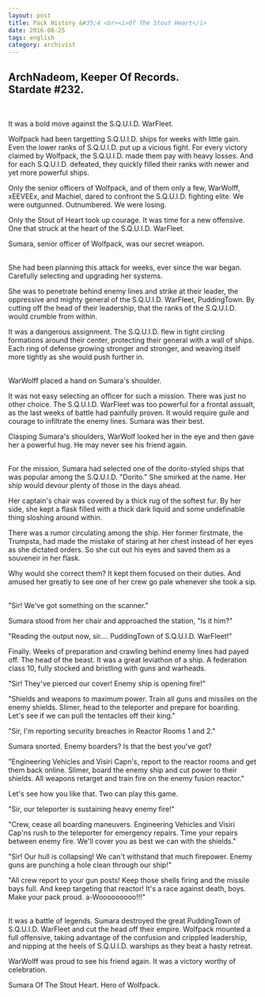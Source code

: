 ```yaml
---
layout: post
title: Pack History &#35;4 <br><i>Of The Stout Heart</i>
date: 2016-08-25
tags: english
category: archivist
---
```

ArchNadeom, Keeper Of Records.<br>Stardate #232.
------------------------------------------------
&nbsp; 

It was a bold move against the S.Q.U.I.D. WarFleet.

Wolfpack had been targetting S.Q.U.I.D. ships for weeks with little gain. Even the lower ranks of S.Q.U.I.D. put up a vicious fight. For every victory claimed by Wolfpack, the S.Q.U.I.D. made them pay with heavy losses. And for each S.Q.U.I.D. defeated, they quickly filled their ranks with newer and yet more powerful ships.

Only the senior officers of Wolfpack, and of them only a few, WarWolff, xEEVEEx, and Machiel, dared to confront the S.Q.U.I.D. fighting elite. We were outgunned. Outnumbered. We were losing.

Only the Stout of Heart took up courage. It was time for a new offensive. One that struck at the heart of the S.Q.U.I.D. WarFleet.

Sumara, senior officer of Wolfpack, was our secret weapon.  
&nbsp; 

She had been planning this attack for weeks, ever since the war began. Carefully selecting and upgrading her systems.

She was to penetrate behind enemy lines and strike at their leader, the oppressive and mighty general of the S.Q.U.I.D. WarFleet, PuddingTown. By cutting off the head of their leadership, that the ranks of the S.Q.U.I.D. would crumble from within.

It was a dangerous assignment. The S.Q.U.I.D. flew in tight circling formations around their center, protecting their general with a wall of ships. Each ring of defense growing stronger and stronger, and weaving itself more tightly as she would push further in.  
&nbsp; 

WarWolff placed a hand on Sumara's shoulder. 

It was not easy selecting an officer for such a mission. There was just no other choice. The S.Q.U.I.D. WarFleet was too powerful for a frontal assualt, as the last weeks of battle had painfully proven. It would require guile and courage to infiltrate the enemy lines. Sumara was their best.

Clasping Sumara's shoulders, WarWolf looked her in the eye and then gave her a powerful hug. He may never see his friend again.  
&nbsp; 

For the mission, Sumara had selected one of the dorito-styled ships that was popular among the S.Q.U.I.D.  "Dorito." She smirked at the name. Her ship would devour plenty of those in the days ahead.

Her captain's chair was covered by a thick rug of the softest fur. By her side, she kept a flask filled with a thick dark liquid and some undefinable thing sloshing around within.

There was a rumor circulating among the ship. Her former firstmate, the Trumpsta, had made the mistake of staring at her chest instead of her eyes as she dictated orders. So she cut out his eyes and saved them as a souveneir in her flask.

Why would she correct them? It kept them focused on their duties. And amused her greatly to see one of her crew go pale whenever she took a sip.  
&nbsp; 

"Sir! We've got something on the scanner."

Sumara stood from her chair and approached the station, "Is it him?"

"Reading the output now, sir.... PuddingTown of S.Q.U.I.D. WarFleet!"

Finally. Weeks of preparation and crawling behind enemy lines had payed off. The head of the beast. It was a great leviathon of a ship. A federation class 10, fully stocked and bristling with guns and warheads.

"Sir! They've pierced our cover! Enemy ship is opening fire!"

"Shields and weapons to maximum power. Train all guns and missiles on the enemy shields. Slimer, head to the teleporter and prepare for boarding. Let's see if we can pull the tentacles off their king."

"Sir, I'm reporting security breaches in Reactor Rooms 1 and 2."

Sumara snorted. Enemy boarders? Is that the best you've got? 

"Engineering Vehicles and Visiri Capn's, report to the reactor rooms and get them back online. Slimer, board the enemy ship and cut power to their shields. All weapons retarget and train fire on the enemy fusion reactor." 

Let's see how you like that. Two can play this game.

"Sir, our teleporter is sustaining heavy enemy fire!"

"Crew, cease all boarding maneuvers. Engineering Vehicles and Visiri Cap'ns rush to the teleporter for emergency repairs. Time your repairs between enemy fire. We'll cover you as best we can with the shields."

"Sir! Our hull is collapsing! We can't withstand that much firepower. Enemy guns are punching a hole clean through our ship!"

"All crew report to your gun posts! Keep those shells firing and the missile bays full. And keep targeting that reactor! It's a race against death, boys. Make your pack proud. a-Wooooooooo!!!"  
&nbsp; 

It was a battle of legends. Sumara destroyed the great PuddingTown of S.Q.U.I.D. WarFleet and cut the head off their empire. Wolfpack mounted a full offensive, taking advantage of the confusion and crippled leadership, and nipping at the heels of S.Q.U.I.D. warships as they beat a hasty retreat. 

WarWolff was proud to see his friend again. It was a victory worthy of celebration.

Sumara Of The Stout Heart. Hero of Wolfpack.